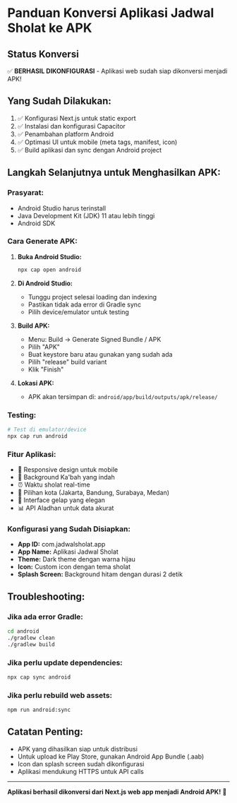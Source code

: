# Panduan Konversi Aplikasi Jadwal Sholat ke APK

## Status Konversi
✅ **BERHASIL DIKONFIGURASI** - Aplikasi web sudah siap dikonversi menjadi APK!

## Yang Sudah Dilakukan:
1. ✅ Konfigurasi Next.js untuk static export
2. ✅ Instalasi dan konfigurasi Capacitor
3. ✅ Penambahan platform Android
4. ✅ Optimasi UI untuk mobile (meta tags, manifest, icon)
5. ✅ Build aplikasi dan sync dengan Android project

## Langkah Selanjutnya untuk Menghasilkan APK:

### Prasyarat:
- Android Studio harus terinstall
- Java Development Kit (JDK) 11 atau lebih tinggi
- Android SDK

### Cara Generate APK:

1. **Buka Android Studio:**
   ```bash
   npx cap open android
   ```

2. **Di Android Studio:**
   - Tunggu project selesai loading dan indexing
   - Pastikan tidak ada error di Gradle sync
   - Pilih device/emulator untuk testing

3. **Build APK:**
   - Menu: Build → Generate Signed Bundle / APK
   - Pilih "APK"
   - Buat keystore baru atau gunakan yang sudah ada
   - Pilih "release" build variant
   - Klik "Finish"

4. **Lokasi APK:**
   - APK akan tersimpan di: `android/app/build/outputs/apk/release/`

### Testing:
```bash
# Test di emulator/device
npx cap run android
```

### Fitur Aplikasi:
- 📱 Responsive design untuk mobile
- 🕌 Background Ka'bah yang indah
- ⏰ Waktu sholat real-time
- 📍 Pilihan kota (Jakarta, Bandung, Surabaya, Medan)
- 🌙 Interface gelap yang elegan
- 📊 API Aladhan untuk data akurat

### Konfigurasi yang Sudah Disiapkan:
- **App ID:** com.jadwalsholat.app
- **App Name:** Aplikasi Jadwal Sholat
- **Theme:** Dark theme dengan warna hijau
- **Icon:** Custom icon dengan tema sholat
- **Splash Screen:** Background hitam dengan durasi 2 detik

## Troubleshooting:

### Jika ada error Gradle:
```bash
cd android
./gradlew clean
./gradlew build
```

### Jika perlu update dependencies:
```bash
npx cap sync android
```

### Jika perlu rebuild web assets:
```bash
npm run android:sync
```

## Catatan Penting:
- APK yang dihasilkan siap untuk distribusi
- Untuk upload ke Play Store, gunakan Android App Bundle (.aab)
- Icon dan splash screen sudah dikonfigurasi
- Aplikasi mendukung HTTPS untuk API calls

---
**Aplikasi berhasil dikonversi dari Next.js web app menjadi Android APK!** 🎉
